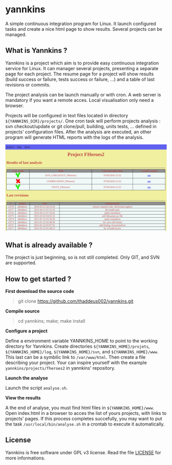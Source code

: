 # yannkins

A simple continuous integration program for Linux. It launch configured tasks and create a nice html page to show results. Several projects can be managed.

## What is Yannkins ?

Yannkins is a project which aim is to provide easy continuous integration service for Linux. It can manager several projects, presenting a separate page for each project.
The resume page for a project will show results (build success or failure, tests success or failure, ...) and a table of last revisions or commits.

The project analysis can be launch manually or with cron. A web server is mandatory if you want a remote acces. Local visualisation only need a browser.

Projects will be configured in text files located in directory `${YANNKINS_DIR}/projects/`.
One cron task will perform projects analysis : svn checkout/update or git clone/pull, building, units tests, ... defined in projects' configuration files. After the analysis are executed, an other program will generate HTML reports with the logs of the analysis. 

![screenshot](assets/yannkins_screenshot.png)

## What is already available ?

The project is just beginning, so is not still completed.
Only GIT, and SVN are supported.

## How to get started ?

**First download the source code**

> git clone https://github.com/thaddeus002/yannkins.git

**Compile source**

> cd yannkins; make; make install

**Configure a project**

Define a environment variable YANNKINS_HOME to point to the working directory for Yannkins.
Create directories `${YANNKINS_HOME}/projets`, `${YANNKINS_HOME}/log`, `${YANNKINS_HOME}/svn`, and `${YANNKINS_HOME}/www`. This last can be a symbilic link to `/var/www/html`.
Then create a file describing your project. Your can inspire yourself with the example `yannkins/projects/fheroes2` in yannkins' repository.

**Launch the analyse**

Launch the script `analyse.sh`.

**View the results**

A the end of analyse, you must find html files in `${YANNKINS_HOME}/www`. Open index.html in a browser to acces the list of yours projects, with links to projects' pages.
If this process completes succefully, you may want to put the task `/usr/local/bin/analyse.sh` in a crontab to execute it automatically.

## License

Yannkins is free software under GPL v3 license. Read the file [LICENSE](LICENSE) for more informations.

